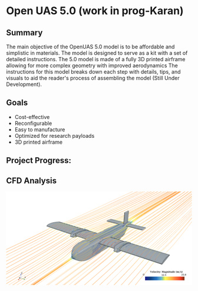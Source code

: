 # Open UAS 5.0 (work in prog-Karan)
## Summary
The main objective of the OpenUAS 5.0 model is to be affordable and simplistic in materials. The model is designed to serve as a kit with a set of detailed instructions. The 5.0 model is made of a fully 3D printed airframe allowing for more complex geometry with improved aerodynamics The instructions for this model breaks down each step with details, tips, and visuals to aid the reader's process of assembling the model (Still Under Development).

## Goals
- Cost-effective
- Reconfigurable
- Easy to manufacture
- Optimized for research payloads
- 3D printed airframe

## Project Progress:
## CFD Analysis
<img src="./5_0 CFD.png" alt="OpenUAS 5.0 initial CFD" style="width:600px;"/>



